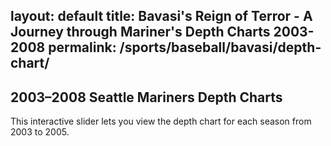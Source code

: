 layout: default
title: Bavasi's Reign of Terror - A Journey through Mariner's Depth Charts 2003-2008
permalink: /sports/baseball/bavasi/depth-chart/
---

## 2003–2008 Seattle Mariners Depth Charts

This interactive slider lets you view the depth chart for each season from 2003 to 2005.

<!-- Slider will go here -->
